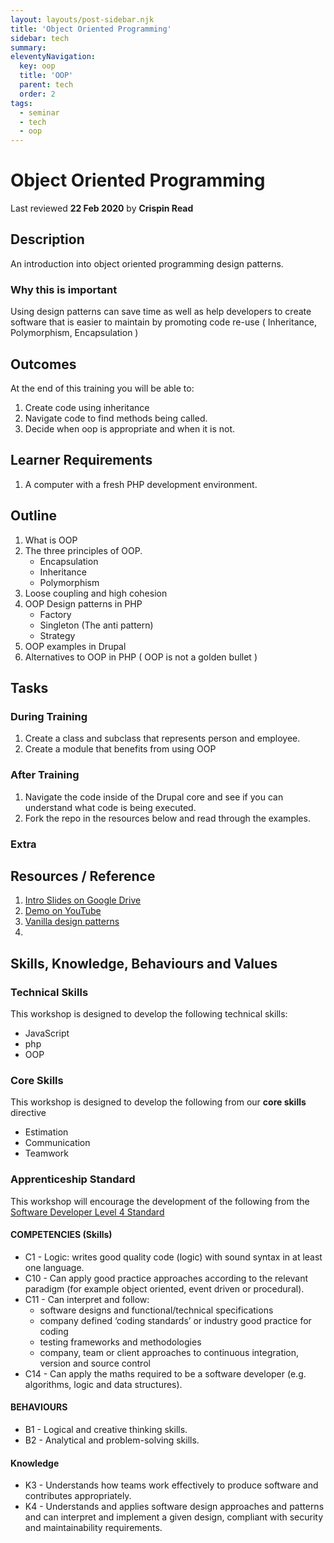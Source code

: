 ```yaml
---
layout: layouts/post-sidebar.njk
title: 'Object Oriented Programming'
sidebar: tech
summary: 
eleventyNavigation:
  key: oop
  title: 'OOP'
  parent: tech
  order: 2
tags:
  - seminar
  - tech
  - oop
---
```

# Object Oriented Programming
Last reviewed **22 Feb 2020** by **Crispin Read**

## Description
An introduction into object oriented programming design patterns.

### Why this is important
Using design patterns can save time as well as help developers to create software that is easier to maintain by promoting code re-use ( Inheritance, Polymorphism, Encapsulation )

## Outcomes

At the end of this training you will be able to:
1. Create code using inheritance
1. Navigate code to find methods being called.
1. Decide when oop is appropriate and when it is not.

## Learner Requirements
1. A computer with a fresh PHP development environment.

## Outline
1. What is OOP
1. The three principles of OOP.
    - Encapsulation
    - Inheritance
    - Polymorphism
1. Loose coupling and high cohesion
1. OOP Design patterns in PHP
    - Factory
    - Singleton (The anti pattern)
    - Strategy
1. OOP examples in Drupal
1. Alternatives to OOP in PHP ( OOP is not a golden bullet )

## Tasks

### During Training
1. Create a class and subclass that represents person and employee.
1. Create a module that benefits from using OOP

### After Training
1. Navigate the code inside of the Drupal core and see if you can understand what code is being executed.
1. Fork the repo in the resources below and read through the examples.

### Extra


## Resources / Reference

1. [Intro Slides on Google Drive](#)
1. [Demo on YouTube](#)
1. [Vanilla design patterns](https://github.com/domnikl/DesignPatternsPHP)
2. 
## Skills, Knowledge, Behaviours and Values

### Technical Skills

This workshop is designed to develop the following technical skills:

* JavaScript
* php
* OOP


### Core Skills

This workshop is designed to develop the following from our **core skills** directive

* Estimation
* Communication
* Teamwork


### Apprenticeship Standard

This workshop will encourage the development of the following from the [Software Developer Level 4 Standard](https://www.instituteforapprenticeships.org/apprenticeship-standards/software-developer/)

#### COMPETENCIES (Skills)
 * C1  - Logic: writes good quality code (logic) with sound syntax in at least one language.
 * C10 - Can apply good practice approaches according to the relevant paradigm (for example object oriented, event driven or procedural).
 * C11 - Can interpret and follow:
    * software designs and functional/technical specifications 
    * company defined ‘coding standards’ or industry good practice for coding 
    * testing frameworks and methodologies 
    * company, team or client approaches to continuous integration, version and source control 
 * C14 - Can apply the maths required to be a software developer (e.g. algorithms, logic and data structures).


#### BEHAVIOURS 
 * B1  - Logical and creative thinking skills.
 * B2  - Analytical and problem-solving skills.


#### Knowledge
 * K3 - Understands how teams work effectively to produce software and contributes appropriately.
 * K4 - Understands and applies software design approaches and patterns and can interpret and implement a given design, compliant with security and maintainability requirements.

